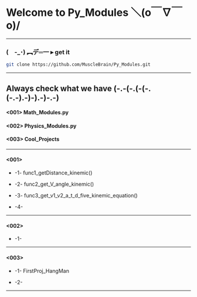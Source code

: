 # Welcome to Py_Modules   ＼(o￣∇￣o)/
------------------------------------------------------
### (　-_･) ︻デ═一  ▸   get it

```bash
git clone https://github.com/MuscleBrain/Py_Modules.git
```
------------------------------------------------------
## Always check what we have   (-.-(-.(-(-.(-.-).-)-).-)-.-)


#### <001> Math_Modules.py

#### <002> Physics_Modules.py

#### <003> Cool_Projects

-------------------------------------------------------
#### <001>


* -1- func1_getDistance_kinemic()

* -2- func2_get_V_angle_kinemic()

* -3- func3_get_v1_v2_a_t_d_five_kinemic_equation()

* -4- 

-------------------------------------------------------
#### <002>


* -1-

-------------------------------------------------------
#### <003>


* -1- FirstProj_HangMan

* -2-

------------------------------------------------------








